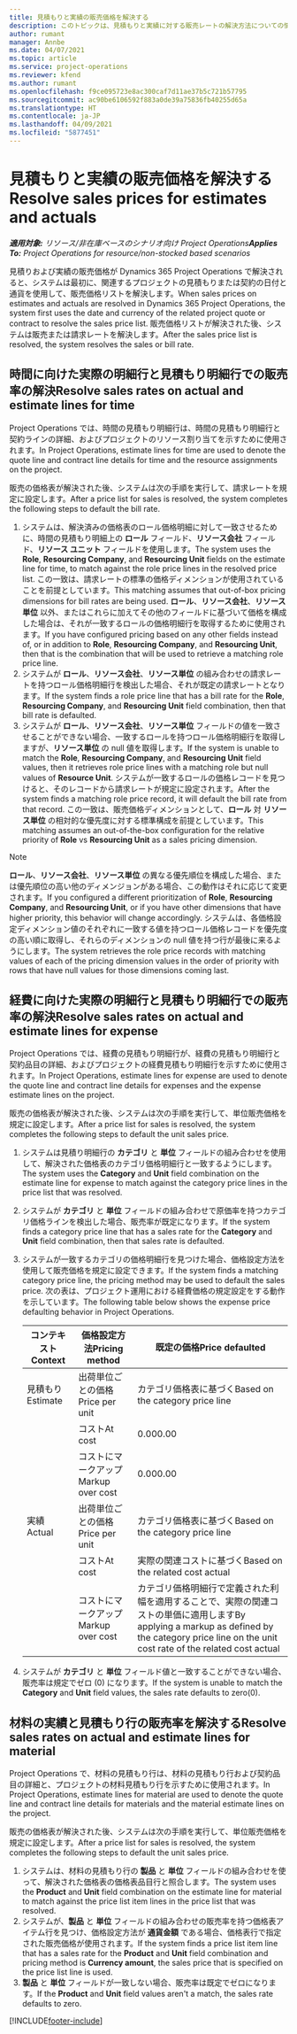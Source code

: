 ```yaml
---
title: 見積もりと実績の販売価格を解決する
description: このトピックは、見積もりと実績に対する販売レートの解決方法についての情報を提供します。
author: rumant
manager: Annbe
ms.date: 04/07/2021
ms.topic: article
ms.service: project-operations
ms.reviewer: kfend
ms.author: rumant
ms.openlocfilehash: f9ce095723e8ac300caf7d11ae37b5c721b57795
ms.sourcegitcommit: ac90be6106592f883a0de39a75836fb40255d65a
ms.translationtype: HT
ms.contentlocale: ja-JP
ms.lasthandoff: 04/09/2021
ms.locfileid: "5877451"
---
```

# <a name="resolve-sales-prices-for-estimates-and-actuals"></a><span data-ttu-id="ff58e-103">見積もりと実績の販売価格を解決する</span><span class="sxs-lookup"><span data-stu-id="ff58e-103">Resolve sales prices for estimates and actuals</span></span>

<span data-ttu-id="ff58e-104">_**適用対象:** リソース/非在庫ベースのシナリオ向け Project Operations_</span><span class="sxs-lookup"><span data-stu-id="ff58e-104">_**Applies To:** Project Operations for resource/non-stocked based scenarios_</span></span>

<span data-ttu-id="ff58e-105">見積りおよび実績の販売価格が Dynamics 365 Project Operations で解決されると、システムは最初に、関連するプロジェクトの見積もりまたは契約の日付と通貨を使用して、販売価格リストを解決します。</span><span class="sxs-lookup"><span data-stu-id="ff58e-105">When sales prices on estimates and actuals are resolved in Dynamics 365 Project Operations, the system first uses the date and currency of the related project quote or contract to resolve the sales price list.</span></span> <span data-ttu-id="ff58e-106">販売価格リストが解決された後、システムは販売または請求レートを解決します。</span><span class="sxs-lookup"><span data-stu-id="ff58e-106">After the sales price list is resolved, the system resolves the sales or bill rate.</span></span>

## <a name="resolve-sales-rates-on-actual-and-estimate-lines-for-time"></a><span data-ttu-id="ff58e-107">時間に向けた実際の明細行と見積もり明細行での販売率の解決</span><span class="sxs-lookup"><span data-stu-id="ff58e-107">Resolve sales rates on actual and estimate lines for time</span></span>

<span data-ttu-id="ff58e-108">Project Operations では、時間の見積もり明細行は、時間の見積もり明細行と契約ラインの詳細、およびプロジェクトのリソース割り当てを示すために使用されます。</span><span class="sxs-lookup"><span data-stu-id="ff58e-108">In Project Operations, estimate lines for time are used to denote the quote line and contract line details for time and the resource assignments on the project.</span></span>

<span data-ttu-id="ff58e-109">販売の価格表が解決された後、システムは次の手順を実行して、請求レートを規定に設定します。</span><span class="sxs-lookup"><span data-stu-id="ff58e-109">After a price list for sales is resolved, the system completes the following steps to default the bill rate.</span></span>

1. <span data-ttu-id="ff58e-110">システムは、解決済みの価格表のロール価格明細に対して一致させるために、時間の見積もり明細上の **ロール** フィールド、**リソース会社** フィールド、**リソース ユニット** フィールドを使用します。</span><span class="sxs-lookup"><span data-stu-id="ff58e-110">The system uses the **Role**, **Resourcing Company**, and **Resourcing Unit** fields on the estimate line for time, to match against the role price lines in the resolved price list.</span></span> <span data-ttu-id="ff58e-111">この一致は、請求レートの標準の価格ディメンションが使用されていることを前提としています。</span><span class="sxs-lookup"><span data-stu-id="ff58e-111">This matching assumes that out-of-box pricing dimensions for bill rates are being used.</span></span> <span data-ttu-id="ff58e-112">**ロール**、**リソース会社**、**リソース単位** 以外、またはこれらに加えてその他のフィールドに基づいて価格を構成した場合は、それが一致するロールの価格明細行を取得するために使用されます。</span><span class="sxs-lookup"><span data-stu-id="ff58e-112">If you have configured pricing based on any other fields instead of, or in addition to **Role**, **Resourcing Company**, and **Resourcing Unit**, then that is the combination that will be used to retrieve a matching role price line.</span></span>
2. <span data-ttu-id="ff58e-113">システムが **ロール**、**リソース会社**、**リソース単位** の組み合わせの請求レートを持つロール価格明細行を検出した場合、それが既定の請求レートとなります。</span><span class="sxs-lookup"><span data-stu-id="ff58e-113">If the system finds a role price line that has a bill rate for the **Role**, **Resourcing Company**, and **Resourcing Unit** field combination, then that bill rate is defaulted.</span></span>
3. <span data-ttu-id="ff58e-114">システムが **ロール**、**リソース会社**、**リソース単位** フィールドの値を一致させることができない場合、一致するロールを持つロール価格明細行を取得しますが、**リソース単位** の null 値を取得します。</span><span class="sxs-lookup"><span data-stu-id="ff58e-114">If the system is unable to match the **Role**, **Resourcing Company**, and **Resourcing Unit** field values, then it retrieves role price lines with a matching role but null values of **Resource Unit**.</span></span> <span data-ttu-id="ff58e-115">システムが一致するロールの価格レコードを見つけると、そのレコードから請求レートが規定に設定されます。</span><span class="sxs-lookup"><span data-stu-id="ff58e-115">After the system finds a matching role price record, it will default the bill rate from that record.</span></span> <span data-ttu-id="ff58e-116">この一致は、販売価格ディメンションとして、**ロール** 対 **リソース単位** の相対的な優先度に対する標準構成を前提としています。</span><span class="sxs-lookup"><span data-stu-id="ff58e-116">This matching assumes an out-of-the-box configuration for the relative priority of **Role** vs **Resourcing Unit** as a sales pricing dimension.</span></span>

> [!NOTE]
> <span data-ttu-id="ff58e-117">**ロール**、**リソース会社**、**リソース単位** の異なる優先順位を構成した場合、または優先順位の高い他のディメンジョンがある場合、この動作はそれに応じて変更されます。</span><span class="sxs-lookup"><span data-stu-id="ff58e-117">If you configured a different prioritization of **Role**, **Resourcing Company**, and **Resourcing Unit**, or if you have other dimensions that have higher priority, this behavior will change accordingly.</span></span> <span data-ttu-id="ff58e-118">システムは、各価格設定ディメンション値のそれぞれに一致する値を持つロール価格レコードを優先度の高い順に取得し、それらのディメンションの null 値を持つ行が最後に来るようにします。</span><span class="sxs-lookup"><span data-stu-id="ff58e-118">The system retrieves the role price records with matching values of each of the pricing dimension values in the order of priority with rows that have null values for those dimensions coming last.</span></span>

## <a name="resolve-sales-rates-on-actual-and-estimate-lines-for-expense"></a><span data-ttu-id="ff58e-119">経費に向けた実際の明細行と見積もり明細行での販売率の解決</span><span class="sxs-lookup"><span data-stu-id="ff58e-119">Resolve sales rates on actual and estimate lines for expense</span></span>

<span data-ttu-id="ff58e-120">Project Operations では、経費の見積もり明細行が、経費の見積もり明細行と契約品目の詳細、およびプロジェクトの経費見積もり明細行を示すために使用されます。</span><span class="sxs-lookup"><span data-stu-id="ff58e-120">In Project Operations, estimate lines for expense are used to denote the quote line and contract line details for expenses and the expense estimate lines on the project.</span></span>

<span data-ttu-id="ff58e-121">販売の価格表が解決された後、システムは次の手順を実行して、単位販売価格を規定に設定します。</span><span class="sxs-lookup"><span data-stu-id="ff58e-121">After a price list for sales is resolved, the system completes the following steps to default the unit sales price.</span></span>

1. <span data-ttu-id="ff58e-122">システムは見積り明細行の **カテゴリ** と **単位** フィールドの組み合わせを使用して、解決された価格表のカテゴリ価格明細行と一致するようにします。</span><span class="sxs-lookup"><span data-stu-id="ff58e-122">The system uses the **Category** and **Unit** field combination on the estimate line for expense to match against the category price lines in the price list that was resolved.</span></span>
2. <span data-ttu-id="ff58e-123">システムが **カテゴリ** と **単位** フィールドの組み合わせで原価率を持つカテゴリ価格ラインを検出した場合、販売率が既定になります。</span><span class="sxs-lookup"><span data-stu-id="ff58e-123">If the system finds a category price line that has a sales rate for the **Category** and **Unit** field combination, then that sales rate is defaulted.</span></span>
3. <span data-ttu-id="ff58e-124">システムが一致するカテゴリの価格明細行を見つけた場合、価格設定方法を使用して販売価格を規定に設定できます。</span><span class="sxs-lookup"><span data-stu-id="ff58e-124">If the system finds a matching category price line, the pricing method may be used to default the sales price.</span></span> <span data-ttu-id="ff58e-125">次の表は、プロジェクト運用における経費価格の規定設定をする動作を示しています。</span><span class="sxs-lookup"><span data-stu-id="ff58e-125">The following table below shows the expense price defaulting behavior in Project Operations.</span></span>

    | <span data-ttu-id="ff58e-126">コンテキスト</span><span class="sxs-lookup"><span data-stu-id="ff58e-126">Context</span></span> | <span data-ttu-id="ff58e-127">価格設定方法</span><span class="sxs-lookup"><span data-stu-id="ff58e-127">Pricing method</span></span> | <span data-ttu-id="ff58e-128">既定の価格</span><span class="sxs-lookup"><span data-stu-id="ff58e-128">Price defaulted</span></span> |
    | --- | --- | --- |
    | <span data-ttu-id="ff58e-129">見積もり</span><span class="sxs-lookup"><span data-stu-id="ff58e-129">Estimate</span></span> | <span data-ttu-id="ff58e-130">出荷単位ごとの価格</span><span class="sxs-lookup"><span data-stu-id="ff58e-130">Price per unit</span></span> | <span data-ttu-id="ff58e-131">カテゴリ価格表に基づく</span><span class="sxs-lookup"><span data-stu-id="ff58e-131">Based on the category price line</span></span> |
    | &nbsp; | <span data-ttu-id="ff58e-132">コスト</span><span class="sxs-lookup"><span data-stu-id="ff58e-132">At cost</span></span> | <span data-ttu-id="ff58e-133">0.00</span><span class="sxs-lookup"><span data-stu-id="ff58e-133">0.00</span></span> |
    | &nbsp; | <span data-ttu-id="ff58e-134">コストにマークアップ</span><span class="sxs-lookup"><span data-stu-id="ff58e-134">Markup over cost</span></span> | <span data-ttu-id="ff58e-135">0.00</span><span class="sxs-lookup"><span data-stu-id="ff58e-135">0.00</span></span> |
    | <span data-ttu-id="ff58e-136">実績</span><span class="sxs-lookup"><span data-stu-id="ff58e-136">Actual</span></span> | <span data-ttu-id="ff58e-137">出荷単位ごとの価格</span><span class="sxs-lookup"><span data-stu-id="ff58e-137">Price per unit</span></span> | <span data-ttu-id="ff58e-138">カテゴリ価格表に基づく</span><span class="sxs-lookup"><span data-stu-id="ff58e-138">Based on the category price line</span></span> |
    | &nbsp; | <span data-ttu-id="ff58e-139">コスト</span><span class="sxs-lookup"><span data-stu-id="ff58e-139">At cost</span></span> | <span data-ttu-id="ff58e-140">実際の関連コストに基づく</span><span class="sxs-lookup"><span data-stu-id="ff58e-140">Based on the related cost actual</span></span> |
    | &nbsp; | <span data-ttu-id="ff58e-141">コストにマークアップ</span><span class="sxs-lookup"><span data-stu-id="ff58e-141">Markup over cost</span></span> | <span data-ttu-id="ff58e-142">カテゴリ価格明細行で定義された利幅を適用することで、実際の関連コストの単価に適用します</span><span class="sxs-lookup"><span data-stu-id="ff58e-142">By applying a markup as defined by the category price line on the unit cost rate of the related cost actual</span></span> |

4. <span data-ttu-id="ff58e-143">システムが **カテゴリ** と **単位** フィールド値と一致することができない場合、販売率は規定でゼロ (0) になります。</span><span class="sxs-lookup"><span data-stu-id="ff58e-143">If the system is unable to match the **Category** and **Unit** field values, the sales rate defaults to zero(0).</span></span>

## <a name="resolve-sales-rates-on-actual-and-estimate-lines-for-material"></a><span data-ttu-id="ff58e-144">材料の実績と見積もり行の販売率を解決する</span><span class="sxs-lookup"><span data-stu-id="ff58e-144">Resolve sales rates on actual and estimate lines for material</span></span>

<span data-ttu-id="ff58e-145">Project Operations で、材料の見積もり行は、材料の見積もり行および契約品目の詳細と、プロジェクトの材料見積もり行を示すために使用されます。</span><span class="sxs-lookup"><span data-stu-id="ff58e-145">In Project Operations, estimate lines for material are used to denote the quote line and contract line details for materials and the material estimate lines on the project.</span></span>

<span data-ttu-id="ff58e-146">販売の価格表が解決された後、システムは次の手順を実行して、単位販売価格を規定に設定します。</span><span class="sxs-lookup"><span data-stu-id="ff58e-146">After a price list for sales is resolved, the system completes the following steps to default the unit sales price.</span></span>

1. <span data-ttu-id="ff58e-147">システムは、材料の見積もり行の **製品** と **単位** フィールドの組み合わせを使って、解決された価格表の価格表品目行と照合します。</span><span class="sxs-lookup"><span data-stu-id="ff58e-147">The system uses the **Product** and **Unit** field combination on the estimate line for material to match against the price list item lines in the price list that was resolved.</span></span>
2. <span data-ttu-id="ff58e-148">システムが、**製品** と **単位** フィールドの組み合わせの販売率を持つ価格表アイテム行を見つけ、価格設定方法が **通貨金額** である場合、価格表行で指定された販売価格が使用されます。</span><span class="sxs-lookup"><span data-stu-id="ff58e-148">If the system finds a price list item line that has a sales rate for the **Product** and **Unit** field combination and pricing method is **Currency amount**, the sales price that is specified on the price list line is used.</span></span>
3. <span data-ttu-id="ff58e-149">**製品** と **単位** フィールドが一致しない場合、販売率は既定でゼロになります。</span><span class="sxs-lookup"><span data-stu-id="ff58e-149">If the **Product** and **Unit** field values aren't a match, the sales rate defaults to zero.</span></span>



[!INCLUDE[footer-include](../includes/footer-banner.md)]
